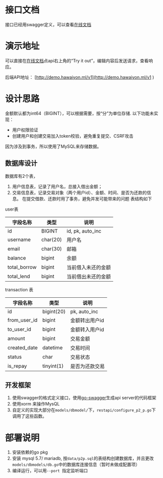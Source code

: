 # 接口文档
接口已经用swagger定义，可以查看[在线文档](http://demo.hawaiyon.ml/swagger-ui/)

# 演示地址
可以直接在[在线文档](http://demo.hawaiyon.ml/swagger-ui/)点api右上角的“Try it out”，编辑内容后发送请求，查看响应。

后端API地址： [http://demo.hawaiyon.ml/v1](http://demo.hawaiyon.ml/v1
)

# 设计思路
金额默认都为int64（BIGINT），可以根据需要，按“分”为单位存储.
以下功能未实现：
- 用户权限验证
- 创建用户和创建交易加入token校验，避免重复提交、CSRF攻击

因为涉及到事务，所以使用了MySQL来存储数据。

## 数据库设计
数据库有2个表，
1. 用户信息表，记录了用户名，总接入借出金额；
2. 交易信息表，记录交易对象（两个用户id）、金额、时间、是否为还款的信息。
在提交借款、还款时用了事务，避免并发可能带来的问题
表结构如下

user表


| 字段名称 | 类型 | 说明 |
|---|---|---|
| id | BIGINT | id, pk, auto_inc|
|username| char(20)| 用户名 |
|email| char(30) |邮箱|
|balance| bigint| 余额 |
|total_borrow|bigint|当前借入未还的金额|
|total_lend| bigint|当前借出未还的金额|


transaction 表


| 字段名称 | 类型 | 说明 |
|---|---|---|
|id | bigint(20)| pk, auto_inc |
|from_user_id |bigint | 金额转出用户id|
|to_user_id |bigint| 金额转入用户id|
|amount| bigint| 交易金额|
|created_date| datetime | 交易时间|
|status| char | 交易状态|
|is_repay| tinyint(1)|是否为还款交易|

## 开发框架
1. 使用swagger的格式定义接口，使用[go-swagger](https://github.com/go-swagger/go-swagger)生成api server的代码框架
2. 使用xorm 来操作MysQL
3. 自定义的实现大部分在`models/dbmodel/`下，`restapi/configure_p2_p.go`下调用了这些函数。
# 部署说明
1. 安装依赖的go pkg
2. 安装 mysql 5.7/ mariadb, 按`data/p2p.sql`的表结构创建数据库，并且更改`models/dbmodels/db.go`中的数据库连接信息（暂时未做成配置项）
3. 编译运行，可以用`--port `指定监听端口

